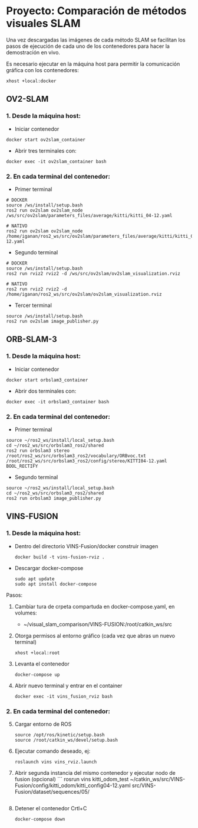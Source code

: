 # Proyecto: Comparación  de métodos visuales SLAM

Una vez descargadas las imágenes de cada método SLAM se facilitan los pasos de ejecución de cada uno de los contenedores para hacer la demostración en vivo.

Es necesario ejecutar en la máquina host para permitir la comunicación gráfica con los contenedores:

```
xhost +local:docker
```

## OV2-SLAM

### 1. Desde la máquina host:

- Iniciar contenedor
```
docker start ov2slam_container
```

- Abrir tres terminales con:
```
docker exec -it ov2slam_container bash
```

### 2. En cada terminal del contenedor:

- Primer terminal
```
# DOCKER
source /ws/install/setup.bash
ros2 run ov2slam ov2slam_node /ws/src/ov2slam/parameters_files/average/kitti/kitti_04-12.yaml
```
```
# NATIVO
ros2 run ov2slam ov2slam_node /home/iganan/ros2_ws/src/ov2slam/parameters_files/average/kitti/kitti_04-12.yaml
```
- Segundo terminal
```
# DOCKER
source /ws/install/setup.bash
ros2 run rviz2 rviz2 -d /ws/src/ov2slam/ov2slam_visualization.rviz 
```

```
# NATIVO
ros2 run rviz2 rviz2 -d /home/iganan/ros2_ws/src/ov2slam/ov2slam_visualization.rviz
```

- Tercer terminal
```
source /ws/install/setup.bash
ros2 run ov2slam image_publisher.py
```

## ORB-SLAM-3

### 1. Desde la máquina host:

- Iniciar contenedor
```
docker start orbslam3_container
```

- Abrir dos terminales con:
```
docker exec -it orbslam3_container bash
```

### 2. En cada terminal del contenedor:

- Primer terminal
```
source ~/ros2_ws/install/local_setup.bash
cd ~/ros2_ws/src/orbslam3_ros2/shared
ros2 run orbslam3 stereo /root/ros2_ws/src/orbslam3_ros2/vocabulary/ORBvoc.txt /root/ros2_ws/src/orbslam3_ros2/config/stereo/KITTI04-12.yaml BOOL_RECTIFY
```

- Segundo terminal
```
source ~/ros2_ws/install/local_setup.bash
cd ~/ros2_ws/src/orbslam3_ros2/shared
ros2 run orbslam3 image_publisher.py
```

## VINS-FUSION

### 1. Desde la máquina host:
- Dentro del directorio VINS-Fusion/docker construir imagen
  	```
	docker build -t vins-fusion-rviz .
	```
- Descargar docker-compose
  	```
	sudo apt update
	sudo apt install docker-compose
	```
Pasos:
1. Cambiar tura de crpeta compartuda en docker-compose.yaml, en volumes:
   - ~/visual_slam_comparison/VINS-FUSION:/root/catkin_ws/src
     
2. Otorga permisos al entorno gráfico (cada vez que abras un nuevo terminal)
   	```
	xhost +local:root
	```
3. Levanta el contenedor
	```
	docker-compose up
	```
4. Abrir nuevo terminal y entrar en el container
   	```
	docker exec -it vins_fusion_rviz bash
	```
### 2. En cada terminal del contenedor:

5. Cargar entorno de ROS
   	```
	source /opt/ros/kinetic/setup.bash
	source /root/catkin_ws/devel/setup.bash
	```
6. Ejecutar comando deseado, ej:
   	```
	roslaunch vins vins_rviz.launch
	```
7. Abrir segunda instancia del mismo contenedor y ejecutar nodo de fusion (opcional)
    	```
   	rosrun vins kitti_odom_test ~/catkin_ws/src/VINS-Fusion/config/kitti_odom/kitti_config04-12.yaml src/VINS-Fusion/dataset/sequences/05/
	```
8. Detener el contenedor
	Crtl+C
	```
	docker-compose down
 	```
